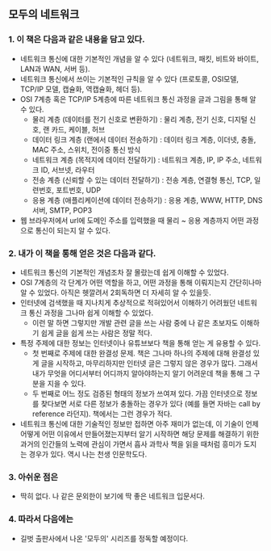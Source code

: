 ## 모두의 네트워크

### 1. 이 책은 다음과 같은 내용을 담고 있다.
- 네트워크 통신에 대한 기본적인 개념을 알 수 있다 (네트워크, 패킷, 비트와 바이트, LAN과 WAN, 서버 등).
- 네트워크 통신에서 쓰이는 기본적인 규칙을 알 수 있다 (프로토콜, OSI모델, TCP/IP 모델, 캡슐화, 역캡슐화, 헤더 등).
- OSI 7계층 혹은 TCP/IP 5계층에 따른 네트워크 통신 과정을 글과 그림을 통해 알 수 있다.
    - 물리 계층 (데이터를 전기 신호로 변환하기) : 물리 계층, 전기 신호, 디지털 신호, 랜 카드, 케이블, 허브
    - 데이터 링크 계층 (랜에서 데이터 전송하기) : 데이터 링크 계층, 이더넷, 충돌, MAC 주소, 스위치, 전이중 통신 방식
    - 네트워크 계층 (목적지에 데이터 전달하기) : 네트워크 계층, IP, IP 주소, 네트워크 ID, 서브넷, 라우터
    - 전송 계층 (신뢰할 수 있는 데이터 전달하기) : 전송 계층, 연결형 통신, TCP, 일련번호, 포트번호, UDP
    - 응용 계층 (애플리케이션에 데이터 전송하기) : 응용 계층, WWW, HTTP, DNS 서버, SMTP, POP3
 - 웹 브라우저에서 url에 도메인 주소를 입력했을 때 물리 ~ 응용 계층까지 어떤 과정으로 통신이 되는지 알 수 있다.

### 2. 내가 이 책을 통해 얻은 것은 다음과 같다.
- 네트워크 통신의 기본적인 개념조차 잘 몰랐는데 쉽게 이해할 수 있었다.
- OSI 7계층의 각 단계가 어떤 역할을 하고, 어떤 과정을 통해 이뤄지는지 간단히나마 알 수 있었다. 아직은 헷깔려서 2회독하면 더 자세히 알 수 있을듯.
- 인터넷에 검색했을 때 지나치게 추상적으로 적혀있어서 이해하기 어려웠던 네트워크 통신 과정을 그나마 쉽게 이해할 수 있었다. 
    - 이런 말 하면 그렇지만 개발 관련 글을 쓰는 사람 중에 나 같은 초보자도 이해하기 쉽게 글을 쉽게 쓰는 사람은 정말 적다.
- 특정 주제에 대한 정보는 인터넷이나 유튜브보다 책을 통해 얻는 게 유용할 수 있다.
    - 첫 번째로 주제에 대한 완결성 문제. 책은 그나마 하나의 주제에 대해 완결성 있게 글을 시작하고, 마무리하지만 인터넷 글은 그렇지 않은 경우가 많다.
    그래서 내가 무엇을 어디서부터 어디까지 알아야하는지 알기 어려운데 책을 통해 그 구분을 지을 수 있다.
    - 두 번째로 어느 정도 검증된 형태의 정보가 쓰여져 있다. 가끔 인터넷으로 정보를 찾다보면 서로 다른 정보가 충돌하는 경우가 있다 (예를 들면 자바는 call by reference 라던지).
    책에서는 그런 경우가 적다.
- 네트워크 통신에 대한 기술적인 정보만 접하면 아주 재미가 없는데, 이 기술이 언제 어떻게 어떤 이유에서 만들어졌는지부터 알기 시작하면 해당 문제를 해결하기 위한 과거의 인간들의 노력에 관심이 가면서
흡사 과학사 책을 읽을 때처럼 흥미가 도지는 경우가 있다. 역시 나는 천생 인문학도다.

### 3. 아쉬운 점은
- 딱히 없다. 나 같은 문외한이 보기에 딱 좋은 네트워크 입문서다.

### 4. 따라서 다음에는
- 길벗 출판사에서 나온 '모두의' 시리즈를 정독할 예정이다.

